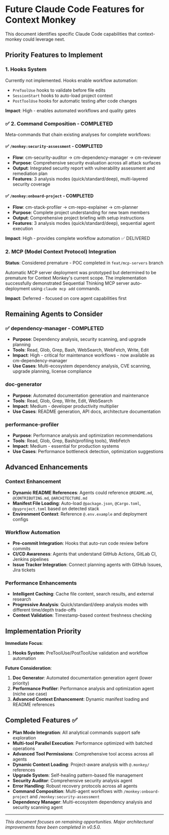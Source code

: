 # Future Claude Code Features for Context Monkey

This document identifies specific Claude Code capabilities that context-monkey could leverage next.

## Priority Features to Implement

### 1. Hooks System
Currently not implemented. Hooks enable workflow automation:
- `PreToolUse` hooks to validate before file edits
- `SessionStart` hooks to auto-load project context  
- `PostToolUse` hooks for automatic testing after code changes

**Impact**: High - enables automated workflows and quality gates

### ✅ 2. Command Composition - COMPLETED
Meta-commands that chain existing analyses for complete workflows:

#### ✅ `/monkey:security-assessment` - COMPLETED
- **Flow**: cm-security-auditor → cm-dependency-manager → cm-reviewer
- **Purpose**: Comprehensive security evaluation across all attack surfaces
- **Output**: Integrated security report with vulnerability assessment and remediation plan
- **Features**: 3 analysis modes (quick/standard/deep), multi-layered security coverage

#### ✅ `/monkey:onboard-project` - COMPLETED
- **Flow**: cm-stack-profiler → cm-repo-explainer → cm-planner
- **Purpose**: Complete project understanding for new team members
- **Output**: Comprehensive project briefing with setup instructions
- **Features**: 3 analysis modes (quick/standard/deep), sequential agent execution

**Impact**: High - provides complete workflow automation ✅ DELIVERED

### 2. MCP (Model Context Protocol) Integration
**Status**: Considered premature - POC completed in `feat/mcp-servers` branch

Automatic MCP server deployment was prototyped but determined to be premature for Context Monkey's current scope. The implementation successfully demonstrated Sequential Thinking MCP server auto-deployment using `claude mcp add` commands.

**Impact**: Deferred - focused on core agent capabilities first

## Remaining Agents to Consider

### ✅ dependency-manager - COMPLETED
- **Purpose**: Dependency analysis, security scanning, and upgrade planning
- **Tools**: Read, Glob, Grep, Bash, WebSearch, WebFetch, Write, Edit
- **Impact**: High - critical for maintenance workflows - now available as cm-dependency-manager
- **Use Cases**: Multi-ecosystem dependency analysis, CVE scanning, upgrade planning, license compliance

### doc-generator  
- **Purpose**: Automated documentation generation and maintenance
- **Tools**: Read, Glob, Grep, Write, Edit, WebSearch
- **Impact**: Medium - developer productivity multiplier
- **Use Cases**: README generation, API docs, architecture documentation

### performance-profiler
- **Purpose**: Performance analysis and optimization recommendations  
- **Tools**: Read, Glob, Grep, Bash(profiling tools), WebFetch
- **Impact**: Medium - essential for production systems
- **Use Cases**: Performance bottleneck detection, optimization suggestions

## Advanced Enhancements

### Context Enhancement  
- **Dynamic README References**: Agents could reference `@README.md`, `@CONTRIBUTING.md`, `@ARCHITECTURE.md`
- **Manifest File Loading**: Auto-load `@package.json`, `@Cargo.toml`, `@pyproject.toml` based on detected stack
- **Environment Context**: Reference `@.env.example` and deployment configs

### Workflow Automation
- **Pre-commit Integration**: Hooks that auto-run code review before commits
- **CI/CD Awareness**: Agents that understand GitHub Actions, GitLab CI, Jenkins pipelines
- **Issue Tracker Integration**: Connect planning agents with GitHub Issues, Jira tickets

### Performance Enhancements
- **Intelligent Caching**: Cache file content, search results, and external research
- **Progressive Analysis**: Quick/standard/deep analysis modes with different time/depth trade-offs  
- **Context Validation**: Timestamp-based context freshness checking

## Implementation Priority

**Immediate Focus**:
1. **Hooks System**: PreToolUse/PostToolUse validation and workflow automation

**Future Consideration**:
1. **Doc Generator**: Automated documentation generation agent (lower priority)
2. **Performance Profiler**: Performance analysis and optimization agent (niche use case)  
3. **Advanced Context Enhancement**: Dynamic manifest loading and README references

## Completed Features ✅

- **Plan Mode Integration**: All analytical commands support safe exploration
- **Multi-tool Parallel Execution**: Performance optimized with batched operations
- **Advanced Tool Permissions**: Comprehensive tool access across all agents
- **Dynamic Context Loading**: Project-aware analysis with `@.monkey/` references
- **Upgrade System**: Self-healing pattern-based file management
- **Security Auditor**: Comprehensive security analysis agent
- **Error Handling**: Robust recovery protocols across all agents
- **Command Composition**: Multi-agent workflows with `/monkey:onboard-project` and `/monkey:security-assessment`
- **Dependency Manager**: Multi-ecosystem dependency analysis and security scanning agent

---

*This document focuses on remaining opportunities. Major architectural improvements have been completed in v0.5.0.*